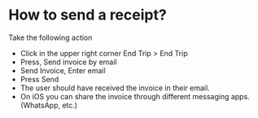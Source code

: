 # How to send a receipt?
Take the following action

* Click in the upper right corner End Trip > End Trip
* Press, Send invoice by email
* Send Invoice, Enter email
* Press Send
* The user should have received the invoice in their email.
* On iOS you can share the invoice through different messaging apps. (WhatsApp, etc.)